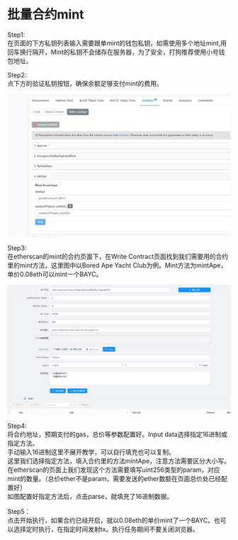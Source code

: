 # 批量合约mint

Step1:   
在页面的下方私钥列表输入需要跟单mint的钱包私钥，如需使用多个地址mint,用回车换行隔开，Mint的私钥不会储存在服务器，为了安全，打狗推荐使用小号钱包地址。


Step2:  
点下方的验证私钥按钮，确保余额足够支付mint的费用。

![批量合约mint](../screenshots/mintbayc.jpg)

Step3:   
在etherscan的mint的合约页面下，在Write Contract页面找到我们需要用的合约里的mint方法，这里图中以Bored Ape Yacht Club为例。Mint方法为mintApe，单价0.08eth可以mint一个BAYC。

![复制hash](../screenshots/multimint.jpg)

Step4:   
将合约地址，预期支付的gas，总价等参数配置好。Input data选择指定16进制或指定方法。  
手动输入16进制这里不展开教学，可以自行填充也可以复制。  
这里我们选择指定方法，填入合约里的方法mintApe，注意方法需要区分大小写。  
在etherscan的页面上我们发现这个方法需要填写uint256类型的param，对应mint的数量。（总价ether不是param，需要发送的ether数额在页面总价处已经配置好）  
如图配置好指定方法后，点击parse，就填充了16进制数据。

Step5：  
点击开始执行，如果合约已经开启，就以0.08eth的单价mint了一个BAYC。也可以选择定时执行，在指定时间发射tx。执行任务期间不要关闭浏览器。
